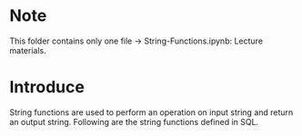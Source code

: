 # Note
This folder contains only one file -> String-Functions.ipynb: Lecture materials.
# Introduce
String functions are used to perform an operation on input string and return an output string. Following are the string functions defined in SQL.
